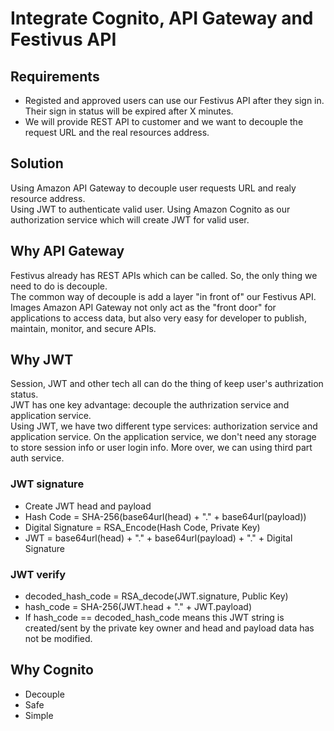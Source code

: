 # Integrate Cognito, API Gateway and Festivus API

## Requirements
* Registed and approved users can use our Festivus API after they sign in. Their sign in status will be expired after X minutes.
* We will provide REST API to customer and we want to decouple the request URL and the real resources address.

## Solution
Using Amazon API Gateway to decouple user requests URL and realy resource address.  
Using JWT to authenticate valid user.
Using Amazon Cognito as our authorization service which will create JWT for valid user.  

## Why API Gateway
Festivus already has REST APIs which can be called. So, the only thing we need to do is decouple.  
The common way of decouple is add a layer "in front of" our Festivus API.   
Images
Amazon API Gateway not only act as the "front door" for applications to access data, but also very easy for developer to publish, maintain, monitor, and secure APIs.  

## Why JWT
Session, JWT and other tech all can do the thing of keep user's authrization status.   
JWT has one key advantage: decouple the authrization service and application service.  
Using JWT, we have two different type services: authorization service and application service. 
On the application service, we don't need any storage to store session info or user login info. 
More over, we can using third part auth service.  

### JWT signature
* Create JWT head and payload
* Hash Code = SHA-256(base64url(head) + "." + base64url(payload))
* Digital Signature = RSA_Encode(Hash Code, Private Key)
* JWT = base64url(head) + "." + base64url(payload) + "." + Digital Signature  

### JWT verify
* decoded_hash_code = RSA_decode(JWT.signature, Public Key)
* hash_code = SHA-256(JWT.head + "." + JWT.payload)
* If hash_code == decoded_hash_code means this JWT string is created/sent by the private key owner and head and payload data has not be modified.  

## Why Cognito
* Decouple
* Safe
* Simple

